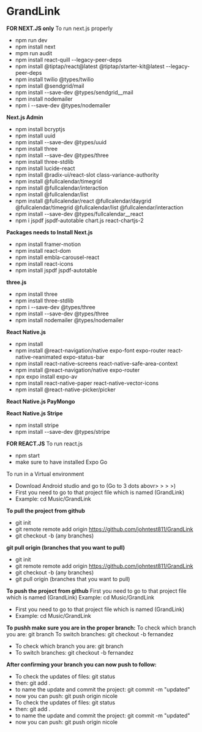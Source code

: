 # GrandLink
**FOR NEXT.JS only**
To run next.js properly
- npm run dev
- npm install next
- mpm run audit
- npm install react-quill --legacy-peer-deps
- npm install @tiptap/react@latest @tiptap/starter-kit@latest --legacy-peer-deps
- npm install twilio @types/twilio
- npm install @sendgrid/mail
- npm install --save-dev @types/sendgrid__mail
- npm install nodemailer
- npm i --save-dev @types/nodemailer

**Next.js Admin**
- npm install bcryptjs
- npm install uuid
- npm install --save-dev @types/uuid
- npm install three
- npm install --save-dev @types/three
- npm install three-stdlib
- npm install lucide-react
- npm install @radix-ui/react-slot class-variance-authority
- npm install @fullcalendar/timegrid
- npm install @fullcalendar/interaction
- npm install @fullcalendar/list
- npm install @fullcalendar/react @fullcalendar/daygrid @fullcalendar/timegrid @fullcalendar/list @fullcalendar/interaction
- npm install --save-dev @types/fullcalendar__react
- npm i jspdf jspdf-autotable chart.js react-chartjs-2

**Packages needs to Install Next.js**
- npm install framer-motion
- npm install react-dom
- npm install embla-carousel-react
- npm install react-icons
- npm install jspdf jspdf-autotable

**three.js**
- npm install three
- npm install three-stdlib
- npm i --save-dev @types/three
- npm install --save-dev @types/three
- npm install nodemailer @types/nodemailer

**React Native.js**
- npm install
- npm install @react-navigation/native expo-font expo-router react-native-reanimated expo-status-bar
- npm install react-native-screens react-native-safe-area-context
- npm install @react-navigation/native expo-router
- npx expo install expo-av
- npm install react-native-paper react-native-vector-icons
- npm install @react-native-picker/picker


**React Native.js PayMongo**


**React Native.js Stripe**
- npm install stripe
- npm install --save-dev @types/stripe

**FOR REACT.JS**
To run react.js
- npm start
- make sure to have installed Expo Go

To run in a Virtual environment
- Download Android studio and go to (Go to 3 dots abovr> > > >)
- First you need to go to that project file which is named (GrandLink)
- Example: cd Music/GrandLink


**To pull the project from github**
- git init
- git remote remote add origin https://github.com/johntest811/GrandLink
- git checkout -b (any branches)

**git pull origin (branches that you want to pull)**
- git init
- git remote remote add origin https://github.com/johntest811/GrandLink
- git checkout -b (any branches)
- git pull origin (branches that you want to pull)

**To push the project from github**
First you need to go to that project file which is named (GrandLink)
Example: cd Music/GrandLink
- First you need to go to that project file which is named (GrandLink)
- Example: cd Music/GrandLink

**To pushh make sure you are in the proper branch:**
 To check which branch you are: git branch
 To switch branches: git checkout -b fernandez
- To check which branch you are: git branch
- To switch branches: git checkout -b fernandez

**After confirming your branch you can now push to follow:**
 -  To check the updates of files: git status
 - then: git add .
 - to name the update and commit the project: git commit -m "updated"
 - now you can push: git push origin nicole
 - To check the updates of files: git status
 - then: git add .
 - to name the update and commit the project: git commit -m "updated"
 - now you can push: git push origin nicole
